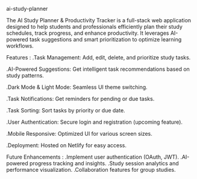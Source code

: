 ai-study-planner


The AI Study Planner & Productivity Tracker is a full-stack web application designed to help students and professionals efficiently plan their study schedules, track progress, and enhance productivity. It leverages AI-powered task suggestions and smart prioritization to optimize learning workflows.

Features :
.Task Management: Add, edit, delete, and prioritize study tasks.

.AI-Powered Suggestions: Get intelligent task recommendations based on study patterns.

.Dark Mode & Light Mode: Seamless UI theme switching.

.Task Notifications: Get reminders for pending or due tasks.

.Task Sorting: Sort tasks by priority or due date.

.User Authentication: Secure login and registration (upcoming feature).

.Mobile Responsive: Optimized UI for various screen sizes.

.Deployment: Hosted on Netlify for easy access.

Future Enhancements :
.Implement user authentication (OAuth, JWT).
.AI-powered progress tracking and insights.
.Study session analytics and performance visualization.
.Collaboration features for group studies.
